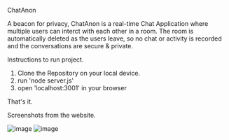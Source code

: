 ChatAnon

A beacon for privacy, ChatAnon is a real-time Chat Application where multiple users can interct with each other in a room. 
The room is automatically deleted as the users leave, so no chat or activity is recorded and the conversations are secure & private.

Instructions to run project.
1. Clone the Repository on your local device.
2. run 'node server.js'
3. open 'localhost:3001' in your browser

That's it.

Screenshots from the website.

![image](https://github.com/Akash-1612/ChatAnon/assets/73643555/53ca4739-9720-4478-8db2-81034e64306d)
![image](https://github.com/Akash-1612/ChatAnon/assets/73643555/17605894-7ce2-4e2f-aec0-5faaff54b784)
